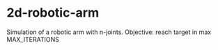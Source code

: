 # 2d-robotic-arm
Simulation of a robotic arm with n-joints. Objective: reach target in max MAX_ITERATIONS
